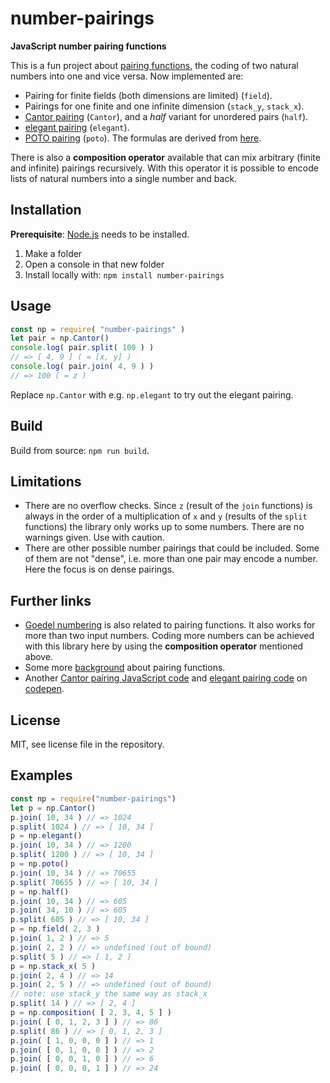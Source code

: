 # number-pairings

**JavaScript number pairing functions**

This is a fun project about [pairing functions](https://en.wikipedia.org/wiki/Pairing_function), the coding of two natural numbers into one and vice versa. Now implemented are:

- Pairing for finite fields (both dimensions are limited) (`field`).
- Pairings for one finite and one infinite dimension (`stack_y`, `stack_x`).
- [Cantor pairing](https://en.wikipedia.org/wiki/Pairing_function) (`Cantor`), and a *half* variant for unordered pairs (`half`).
- [elegant pairing](https://www.google.ch/url?sa=t&rct=j&q=&esrc=s&source=web&cd=1&cad=rja&uact=8&ved=0ahUKEwjUtpeoj_bRAhXDVxoKHYJBCGwQFggoMAA&url=http%3A%2F%2Fszudzik.com%2FElegantPairing.pdf&usg=AFQjCNHlytYIHiOiE0jqc8McfJwheyft8g) (`elegant`).
- [POTO pairing](https://ch.mathworks.com/matlabcentral/fileexchange/44253-three-different-bijections-or-pairing-functions-between-n-and-n%5E2--including-cantor-polynomials-) (`poto`). The formulas are derived from [here](http://www.cs.umb.edu/~marc/cs620/theo10-06.pdf).

There is also a **composition operator** available that can mix arbitrary (finite and infinite) pairings recursively. With this operator it is possible to encode lists of natural numbers into a single number and back.

## Installation

**Prerequisite**: [Node.js](https://nodejs.org/en/) needs to be installed.

1. Make a folder
2. Open a console in that new folder
3. Install locally with: `npm install number-pairings`

## Usage

```javascript
const np = require( "number-pairings" )
let pair = np.Cantor()
console.log( pair.split( 100 ) )
// => [ 4, 9 ] ( = [x, y] )
console.log( pair.join( 4, 9 ) )
// => 100 ( = z )
```

Replace `np.Cantor` with e.g. `np.elegant` to try out the elegant pairing.

## Build

Build from source: `npm run build`.

## Limitations

- There are no overflow checks. Since `z` (result of the `join` functions) is always in the order of a multiplication of `x` and `y` (results of the `split` functions) the library only works up to some numbers. There are no warnings given. Use with caution.
- There are other possible number pairings that could be included. Some of them are not "dense", i.e. more than one pair may encode a number. Here the focus is on dense pairings.

## Further links

- [Goedel numbering](https://en.wikipedia.org/wiki/G%C3%B6del_numbering) is also related to pairing functions. It also works for more than two input numbers. Coding more numbers can be achieved with this library here by using the **composition operator** mentioned above.
- Some more [background](http://www.cs.upc.edu/~alvarez/calculabilitat/enumerabilitat.pdf) about pairing functions.
- Another [Cantor pairing JavaScript code](https://codepen.io/LiamKarlMitchell/pen/xnEca)  and [elegant pairing code](https://codepen.io/sachmata/post/elegant-pairing) on [codepen](https://codepen.io/#).

## License

MIT, see license file in the repository.

## Examples

```javascript
const np = require("number-pairings")
let p = np.Cantor()
p.join( 10, 34 ) // => 1024
p.split( 1024 ) // => [ 10, 34 ]
p = np.elegant()
p.join( 10, 34 ) // => 1200
p.split( 1200 ) // => [ 10, 34 ]
p = np.poto()
p.join( 10, 34 ) // => 70655
p.split( 70655 ) // => [ 10, 34 ]
p = np.half()
p.join( 10, 34 ) // => 605
p.join( 34, 10 ) // => 605
p.split( 605 ) // => [ 10, 34 ]
p = np.field( 2, 3 )
p.join( 1, 2 ) // => 5
p.join( 2, 2 ) // => undefined (out of bound)
p.split( 5 ) // => [ 1, 2 ]
p = np.stack_x( 5 )
p.join( 2, 4 ) // => 14
p.join( 2, 5 ) // => undefined (out of bound)
// note: use stack_y the same way as stack_x
p.split( 14 ) // => [ 2, 4 ]
p = np.composition( [ 2, 3, 4, 5 ] )
p.join( [ 0, 1, 2, 3 ] ) // => 86
p.split( 86 ) // => [ 0, 1, 2, 3 ]
p.join( [ 1, 0, 0, 0 ] ) // => 1
p.join( [ 0, 1, 0, 0 ] ) // => 2
p.join( [ 0, 0, 1, 0 ] ) // => 6
p.join( [ 0, 0, 0, 1 ] ) // => 24
```
